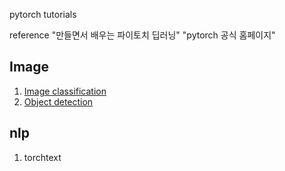 pytorch tutorials

reference 
"만들면서 배우는 파이토치 딥러닝"
"pytorch 공식 홈페이지"

## Image
1. [Image classification](https://goodfingers.notion.site/Image-classification-c6732f3460b84d65b499e67a18f9ed6e)
2. [Object detection](https://goodfingers.notion.site/Object-detection-f0aa045d13d642538b38e489537fb094)



## nlp
1. torchtext
